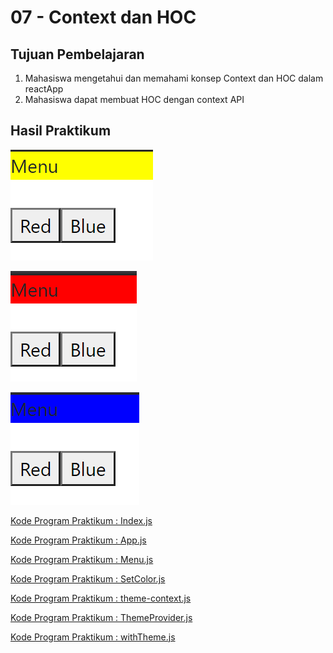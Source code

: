 # 07 - Context dan HOC

## Tujuan Pembelajaran

1. Mahasiswa mengetahui dan memahami konsep Context dan HOC dalam reactApp
2. Mahasiswa dapat membuat HOC dengan context API

## Hasil Praktikum

![Hasil Run Praktikum](img/hasil1.PNG)

![Hasil Run Praktikum](img/hasil2.PNG)

![Hasil Run Praktikum](img/hasil3.PNG)

[Kode Program Praktikum : Index.js](../../src/07_Context_HOC/index.js)

[Kode Program Praktikum : App.js](../../src/07_Context_HOC/App.js)

[Kode Program Praktikum : Menu.js](../../src/07_Context_HOC/Menu.js)

[Kode Program Praktikum : SetColor.js](../../src/07_Context_HOC/SetColor.js)

[Kode Program Praktikum : theme-context.js](../../src/07_Context_HOC/ThemeContext/theme-context.js)

[Kode Program Praktikum : ThemeProvider.js](../../src/07_Context_HOC/ThemeContext/ThemeProvider.js)

[Kode Program Praktikum : withTheme.js](../../src/07_Context_HOC/ThemeContext/withTheme.js)
